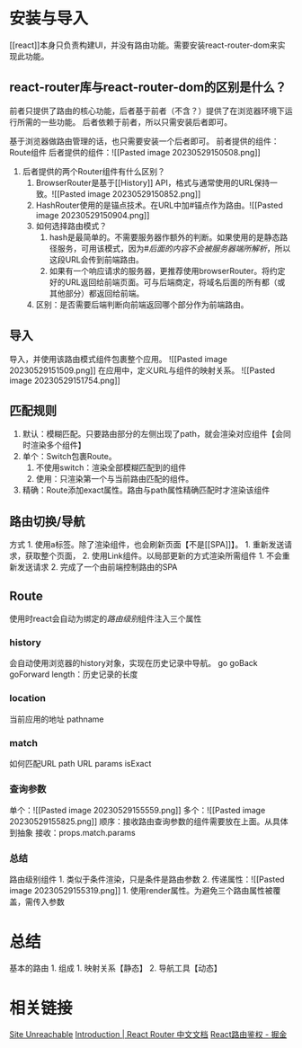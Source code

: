 # 安装与导入
[[react]]本身只负责构建UI，并没有路由功能。需要安装react-router-dom来实现此功能。
## react-router库与react-router-dom的区别是什么？
前者只提供了路由的核心功能，后者基于前者（不含？）提供了在浏览器环境下运行所需的一些功能。
后者依赖于前者，所以只需安装后者即可。

基于浏览器做路由管理的话，也只需要安装一个后者即可。
前者提供的组件：
Route组件
后者提供的组件：![[Pasted image 20230529150508.png]] 
1. 后者提供的两个Router组件有什么区别？
	1. BrowserRouter是基于[[History]] API，格式与通常使用的URL保持一致。![[Pasted image 20230529150852.png]] 
	2. HashRouter使用的是锚点技术。在URL中加#锚点作为路由。![[Pasted image 20230529150904.png]] 
	3. 如何选择路由模式？
		1. hash是最简单的。不需要服务器作额外的判断。如果使用的是静态路径服务，可用该模式，因为#*后面的内容不会被服务器端所解析*，所以这段URL会传到前端路由。
		2. 如果有一个响应请求的服务器，更推荐使用browserRouter。将约定好的URL返回给前端页面。可与后端商定，将域名后面的所有都（或其他部分）都返回给前端。
	4. 区别：是否需要后端判断向前端返回哪个部分作为前端路由。
## 导入
导入，并使用该路由模式组件包裹整个应用。
![[Pasted image 20230529151509.png]] 
在应用中，定义URL与组件的映射关系。
![[Pasted image 20230529151754.png]] 
## 匹配规则
1. 默认：模糊匹配。只要路由部分的左侧出现了path，就会渲染对应组件【会同时渲染多个组件】
2. 单个：Switch包裹Route。
	1. 不使用switch：渲染全部模糊匹配到的组件
	2. 使用：只渲染第一个与当前路由匹配的组件。
3. 精确：Route添加exact属性。路由与path属性精确匹配时才渲染该组件
## 路由切换/导航
方式
	1. 使用a标签。除了渲染组件，也会刷新页面【不是[[SPA]]】。
		1. 重新发送请求，获取整个页面，
	2. 使用Link组件。以局部更新的方式渲染所需组件
		1. 不会重新发送请求
		2. 完成了一个由前端控制路由的SPA
## Route
使用时react会自动为绑定的*路由级别*组件注入三个属性
### history
会自动使用浏览器的history对象，实现在历史记录中导航。
go
goBack
goForward
length：历史记录的长度
### location
当前应用的地址
pathname
### match
如何匹配URL
path
URL
params
isExact
### 查询参数
单个：![[Pasted image 20230529155559.png]] 
多个：![[Pasted image 20230529155825.png]] 
顺序：接收路由查询参数的组件需要放在上面。从具体到抽象
接收：props.match.params
### 总结
路由级别组件
	1. 类似于条件渲染，只是条件是路由参数
	2. 传递属性：![[Pasted image 20230529155319.png]] 
		1. 使用render属性。为避免三个路由属性被覆盖，需传入参数




# 总结
基本的路由
	1. 组成
		1. 映射关系【静态】
		2. 导航工具【动态】

# 相关链接
[Site Unreachable](https://react-router.docschina.org/web/example/basic) 
[Introduction | React Router 中文文档](https://react-guide.github.io/react-router-cn/) 
[React路由鉴权 - 掘金](https://juejin.cn/post/6844903924441284615#heading-0) 